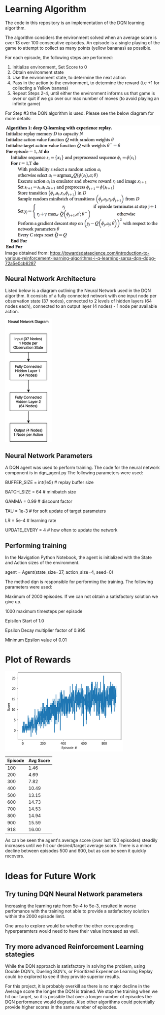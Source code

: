 # Learning Algorithm

The code in this repository is an implementation of the DQN learning algorithm.    

The algorithm considers the environment solved when an average score is over 13 over 100 consecutive episodes.   An episode is a single playing of the game to attempt to collect as many points (yellow bananas) as possible.

For each episode, the following steps are performed:

1) Initialize environment, Set Score to 0 
2) Obtain environment state
3) Use the environment state, to determine the next action
4) Pass in the action to the environment, to determine the reward (i.e +1 for collecting a Yellow banana)
5) Repeat Steps 2-4, until either the environment informs us that game is over or quit if we go over our max number of moves (to avoid playing an infinite game)

For Step #3 the DQN algorithm is used.  Please see the below diagram for more details: 


![DQN Learning Algoritm](/dqn-learning-algorithm.png?raw=true)
Image obtained from:  https://towardsdatascience.com/introduction-to-various-reinforcement-learning-algorithms-i-q-learning-sarsa-dqn-ddpg-72a5e0cb6287


## Neural Network Architecture

Listed below is a diagram outlining the Neural Network used in the DQN algorithm.   It consists of a fully connected network with one input node per observation state (37 nodes), connected to 2 levels of hidden layers (64 nodes each), connected to an output layer (4 nodes) - 1 node per available action.

![Neural Network Architecture](/Neural-Network-Architecture.png?raw=true)


## Neural Network Parameters

A DQN agent was used to perform training.  The code for the neural network component is in dqn_agent.py  The following parameters were used:

BUFFER_SIZE = int(1e5)  # replay buffer size

BATCH_SIZE = 64         # minibatch size

GAMMA = 0.99            # discount factor

TAU = 1e-3              # for soft update of target parameters

LR = 5e-4               # learning rate 

UPDATE_EVERY = 4        # how often to update the network

## Performing training

In the Navigation Python Notebook, the agent is initialized with the State and Action sizes of the environment.

agent = Agent(state_size=37, action_size=4, seed=0)

The method dqn is responsible for performing the training.   The following parameters were used:

Maximum of 2000 episodes.  If we can not obtain a satisfactory solution we give up.

1000 maximum timesteps per episode

Episilon Start of 1.0

Epsilon Decay multiplier factor of 0.995

Minimum Epsilon value of 0.01


# Plot of Rewards

![Plot of Rewards](/plot-of-rewards.jpg?raw=true)

| Episode  | Avg Score |
| ------------- | ------------- |
| 100  | 1.46  |
| 200  | 4.69  |
| 300  | 7.82  |
| 400  | 10.49  |
| 500  | 13.15  |
| 600  | 14.73  |
| 700  | 14.53  |
| 800  | 14.94  |
| 900  | 15.59  |
| 918  | 16.00  |

As can be seen the agent's average score (over last 100 episodes) steadily increases until we hit our desired/target average score.   There is a minor decline between episodes 500 and 600, but as can be seen it quickly recovers.

# Ideas for Future Work

## Try tuning DQN Neural Network parameters

Increasing the learning rate from 5e-4 to 5e-3, resulted in worse perfomance with the training not able to provide a satisfactory solution within 
the 2000 episode limit.  

One area to explore would be whether the other corresponding hyperparamters would need to have their value increased as well.

## Try more advanced Reinforcement Learning stategies

While the DQN approach is satisfactory in solving the problem, using Double DQN's, Dueling SQN's, or Prioritized Experience Learning Replay could be explored to see if they provide superior results.

For this project, it is probably overkill as there is no major decline in the Average score the longer the DQN is trained.   We stop the training when we hit our target, so it is possible that over a longer number of episodes the DQN performance would degrade.   Also other algorithms could potentially provide higher scores in the same number of episodes.




